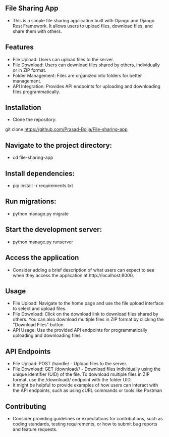 ## File Sharing App

- This is a simple file sharing application built with Django and Django Rest Framework. It allows users to upload files, download files, and share them with others.

## Features

- File Upload: Users can upload files to the server.
- File Download: Users can download files shared by others, individually or in ZIP format.
- Folder Management: Files are organized into folders for better management.
- API Integration: Provides API endpoints for uploading and downloading files programmatically.

## Installation
- Clone the repository:

git clone https://github.com/Prasad-Bojja/File-sharing-app

## Navigate to the project directory:

- cd file-sharing-app

## Install dependencies:

- pip install -r requirements.txt

## Run migrations:
- python manage.py migrate


## Start the development server:
- python manage.py runserver

## Access the application 
- Consider adding a brief description of what users can expect to see when they access the application at http://localhost:8000.

## Usage
- File Upload: Navigate to the home page and use the file upload interface to select and upload files.
- File Download: Click on the download link to download files shared by others. You can also download multiple files in ZIP format by clicking the "Download Files" button.
- API Usage: Use the provided API endpoints for programmatically uploading and downloading files.
  
## API Endpoints
- File Upload: POST /handle/ - Upload files to the server.
- File Download: GET /download/<uid>/ - Download files individually using the unique identifier (UID) of the file. To download multiple files in ZIP format, use the /download/<uid>/ endpoint with the folder UID.
- It might be helpful to provide examples of how users can interact with the API endpoints, such as using cURL commands or tools like Postman

## Contributing
- Consider providing guidelines or expectations for contributions, such as coding standards, testing requirements, or how to submit bug reports and feature requests.
